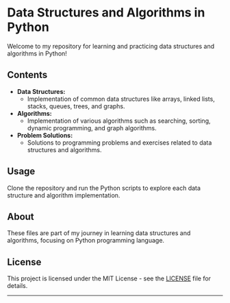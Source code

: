 # Data Structures and Algorithms in Python

Welcome to my repository for learning and practicing data structures and algorithms in Python!

## Contents

- **Data Structures:**
  - Implementation of common data structures like arrays, linked lists, stacks, queues, trees, and graphs.
- **Algorithms:**
  - Implementation of various algorithms such as searching, sorting, dynamic programming, and graph algorithms.
- **Problem Solutions:**
  - Solutions to programming problems and exercises related to data structures and algorithms.

## Usage

Clone the repository and run the Python scripts to explore each data structure and algorithm implementation.

## About

These files are part of my journey in learning data structures and algorithms, focusing on Python programming language.

## License

This project is licensed under the MIT License - see the [LICENSE](LICENSE) file for details.

---

